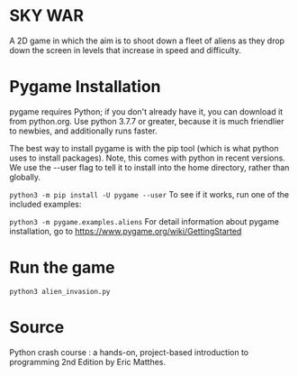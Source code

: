 # SKY WAR
A 2D game in which the aim is to shoot down a fleet of aliens as they drop down the screen in levels that increase in speed and difficulty.

# Pygame Installation
pygame requires Python; if you don't already have it, you can download it from python.org. Use python 3.7.7 or greater, because it is much friendlier to newbies, and additionally runs faster.

The best way to install pygame is with the pip tool (which is what python uses to install packages). Note, this comes with python in recent versions. We use the --user flag to tell it to install into the home directory, rather than globally.

`python3 -m pip install -U pygame --user`
To see if it works, run one of the included examples:

`python3 -m pygame.examples.aliens`
For detail information about pygame installation, go to https://www.pygame.org/wiki/GettingStarted

# Run the game
`python3 alien_invasion.py`

# Source
Python crash course : a hands-on, project-based introduction to programming 2nd Edition by Eric Matthes.
